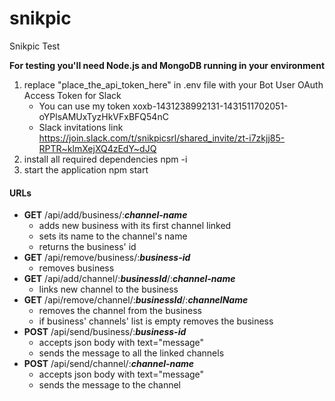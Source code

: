 # snikpic
Snikpic Test

**For testing you'll need Node.js and MongoDB running in your environment**

1. replace "place_the_api_token_here" in .env file with your Bot User OAuth Access Token for Slack
   * You can use my token xoxb-1431238992131-1431511702051-oYPlsAMUxTyzHkVFxBFQ54nC
   * Slack invitations link https://join.slack.com/t/snikpicsrl/shared_invite/zt-i7zkjj85-RPTR~klmXejXQ4zEdY~dJQ
1. install all required dependencies npm -i
1. start the application npm start

#### URLs

* **GET** /api/add/business/:__*channel-name*__
    * adds new business with its first channel linked
    * sets its name to the channel's name
    * returns the business' id
* **GET** /api/remove/business/:__*business-id*__
    * removes business
* **GET** /api/add/channel/:__*businessId*__/:__*channel-name*__
    * links new channel to the business
* **GET** /api/remove/channel/:__*businessId*__/:__*channelName*__
    * removes the channel from the business
    * if business' channels' list is empty removes the business
* **POST** /api/send/business/:__*business-id*__
    * accepts json body with text="message"
    * sends the message to all the linked channels
* **POST** /api/send/channel/:__*channel-name*__
    * accepts json body with text="message"
    * sends the message to the channel 
